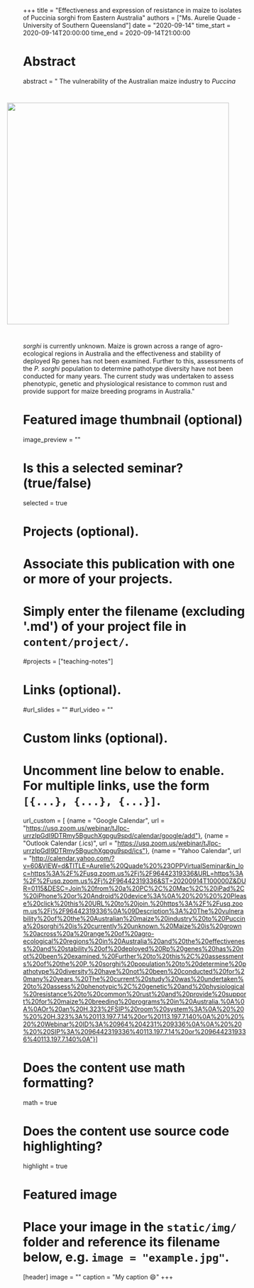 +++
title = "Effectiveness and expression of resistance in maize to isolates of Puccinia sorghi from Eastern Australia"
authors = ["Ms. Aurelie Quade - University of Southern Queensland"]
date = "2020-09-14"
time_start = 2020-09-14T20:00:00
time_end = 2020-09-14T21:00:00

# Abstract
abstract = "<img src = '/img/seminars/aurelie-quade.jpg' width = 500 align = right style = 'padding:40px'> The vulnerability of the Australian maize industry to <em>Puccina sorghi</em> is currently unknown. Maize is grown across a range of agro-ecological regions in Australia and the effectiveness and stability of deployed Rp genes has not been examined. Further to this, assessments of the <em>P. sorghi</em> population to determine pathotype diversity have not been conducted for many years. The current study was undertaken to assess phenotypic, genetic and physiological resistance to common rust and provide support for maize breeding programs in Australia."

# Featured image thumbnail (optional)
image_preview = ""

# Is this a selected seminar? (true/false)
selected = true

# Projects (optional).
#   Associate this publication with one or more of your projects.
#   Simply enter the filename (excluding '.md') of your project file in `content/project/`.
#projects = ["teaching-notes"]

# Links (optional).
#url_slides = ""
#url_video = ""

# Custom links (optional).
#   Uncomment line below to enable. For multiple links, use the form `[{...}, {...}, {...}]`.
url_custom = [
{name = "Google Calendar", url = "https://usq.zoom.us/webinar/tJIpc-urrzIpGdI9DTRmy5BguchXgpgu9spd/calendar/google/add"},
{name = "Outlook Calendar (.ics)", url = "https://usq.zoom.us/webinar/tJIpc-urrzIpGdI9DTRmy5BguchXgpgu9spd/ics"},
{name = "Yahoo Calendar", url =
"http://calendar.yahoo.com/?v=60&VIEW=d&TITLE=Aurelie%20Quade%20%23OPPVirtualSeminar&in_loc=https%3A%2F%2Fusq.zoom.us%2Fj%2F96442319336&URL=https%3A%2F%2Fusq.zoom.us%2Fj%2F96442319336&ST=20200914T100000Z&DUR=0115&DESC=Join%20from%20a%20PC%2C%20Mac%2C%20iPad%2C%20iPhone%20or%20Android%20device%3A%0A%20%20%20%20Please%20click%20this%20URL%20to%20join.%20https%3A%2F%2Fusq.zoom.us%2Fj%2F96442319336%0A%09Description%3A%20The%20vulnerability%20of%20the%20Australian%20maize%20industry%20to%20Puccina%20sorghi%20is%20currently%20unknown.%20Maize%20is%20grown%20across%20a%20range%20of%20agro-ecological%20regions%20in%20Australia%20and%20the%20effectiveness%20and%20stability%20of%20deployed%20Rp%20genes%20has%20not%20been%20examined.%20Further%20to%20this%2C%20assessments%20of%20the%20P.%20sorghi%20population%20to%20determine%20pathotype%20diversity%20have%20not%20been%20conducted%20for%20many%20years.%20The%20current%20study%20was%20undertaken%20to%20assess%20phenotypic%2C%20genetic%20and%20physiological%20resistance%20to%20common%20rust%20and%20provide%20support%20for%20maize%20breeding%20programs%20in%20Australia.%0A%0A%0AOr%20an%20H.323%2FSIP%20room%20system%3A%0A%20%20%20%20H.323%3A%20113.197.7.14%20or%20113.197.7.140%0A%20%20%20%20Webinar%20ID%3A%20964%204231%209336%0A%0A%20%20%20%20SIP%3A%2096442319336%40113.197.7.14%20or%2096442319336%40113.197.7.140%0A"}]


# Does the content use math formatting?
math = true

# Does the content use source code highlighting?
highlight = true

# Featured image
# Place your image in the `static/img/` folder and reference its filename below, e.g. `image = "example.jpg"`.
[header]
image = ""
caption = "My caption :smile:"
+++
